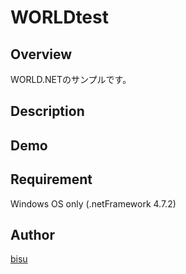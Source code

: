 # WORLDtest

## Overview
WORLD.NETのサンプルです。  

## Description

## Demo

## Requirement
Windows OS only (.netFramework 4.7.2)

## Author

[bisu](https://github.com/biss-git)
